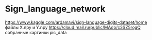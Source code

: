 # Sign_language_network
https://www.kaggle.com/ardamavi/sign-language-digits-dataset/home  файлы X.npy и Y.npy
https://cloud.mail.ru/public/MAdo/c3SZ5rogQ собранные картинки pic_data
